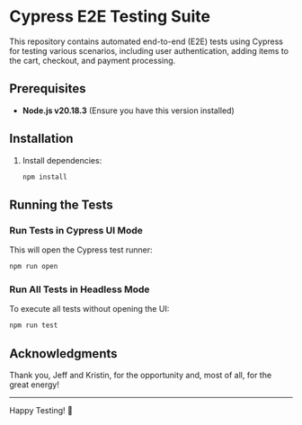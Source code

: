 # Cypress E2E Testing Suite

This repository contains automated end-to-end (E2E) tests using Cypress for testing various scenarios, including user authentication, adding items to the cart, checkout, and payment processing.

## Prerequisites

- **Node.js v20.18.3** (Ensure you have this version installed)

## Installation

1. Install dependencies:
   ```sh
   npm install
   ```

## Running the Tests

### Run Tests in Cypress UI Mode

This will open the Cypress test runner:

```sh
npm run open
```

### Run All Tests in Headless Mode

To execute all tests without opening the UI:

```sh
npm run test
```

## Acknowledgments

Thank you, Jeff and Kristin, for the opportunity and, most of all, for the great energy!

---

Happy Testing! 🚀
